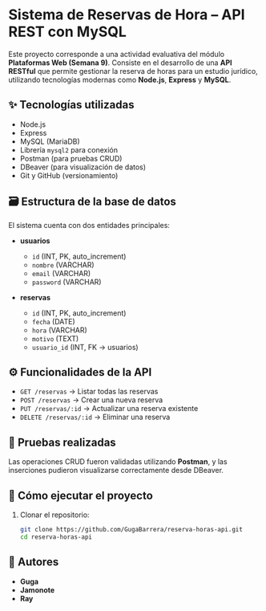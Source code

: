 # Sistema de Reservas de Hora – API REST con MySQL

Este proyecto corresponde a una actividad evaluativa del módulo **Plataformas Web (Semana 9)**. Consiste en el desarrollo de una **API RESTful** que permite gestionar la reserva de horas para un estudio jurídico, utilizando tecnologías modernas como **Node.js**, **Express** y **MySQL**.

## ✨ Tecnologías utilizadas

- Node.js
- Express
- MySQL (MariaDB)
- Librería `mysql2` para conexión
- Postman (para pruebas CRUD)
- DBeaver (para visualización de datos)
- Git y GitHub (versionamiento)

## 🗃️ Estructura de la base de datos

El sistema cuenta con dos entidades principales:

- **usuarios**
  - `id` (INT, PK, auto_increment)
  - `nombre` (VARCHAR)
  - `email` (VARCHAR)
  - `password` (VARCHAR)

- **reservas**
  - `id` (INT, PK, auto_increment)
  - `fecha` (DATE)
  - `hora` (VARCHAR)
  - `motivo` (TEXT)
  - `usuario_id` (INT, FK → usuarios)

## ⚙️ Funcionalidades de la API

- `GET /reservas` → Listar todas las reservas
- `POST /reservas` → Crear una nueva reserva
- `PUT /reservas/:id` → Actualizar una reserva existente
- `DELETE /reservas/:id` → Eliminar una reserva

## 🧪 Pruebas realizadas

Las operaciones CRUD fueron validadas utilizando **Postman**, y las inserciones pudieron visualizarse correctamente desde DBeaver.

## 🚀 Cómo ejecutar el proyecto

1. Clonar el repositorio:
   ```bash
   git clone https://github.com/GugaBarrera/reserva-horas-api.git
   cd reserva-horas-api

## 👥 Autores

- **Guga**
- **Jamonote**
- **Ray**
